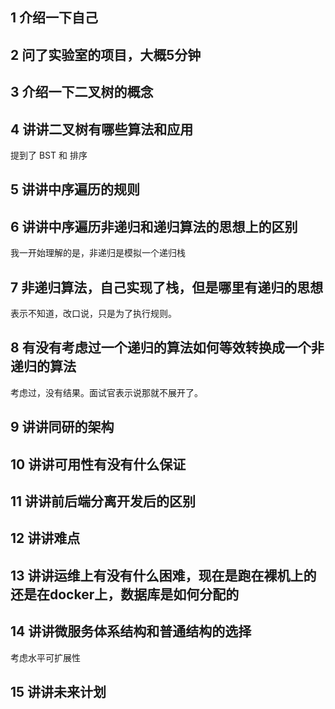 ## 1 介绍一下自己

## 2 问了实验室的项目，大概5分钟

## 3 介绍一下二叉树的概念

## 4 讲讲二叉树有哪些算法和应用

提到了 BST 和 排序

## 5 讲讲中序遍历的规则

## 6 讲讲中序遍历非递归和递归算法的思想上的区别

我一开始理解的是，非递归是模拟一个递归栈

## 7 非递归算法，自己实现了栈，但是哪里有递归的思想

表示不知道，改口说，只是为了执行规则。

## 8 有没有考虑过一个递归的算法如何等效转换成一个非递归的算法

考虑过，没有结果。面试官表示说那就不展开了。

## 9 讲讲同研的架构

## 10 讲讲可用性有没有什么保证

## 11 讲讲前后端分离开发后的区别

## 12 讲讲难点

## 13 讲讲运维上有没有什么困难，现在是跑在裸机上的还是在docker上，数据库是如何分配的

## 14 讲讲微服务体系结构和普通结构的选择

考虑水平可扩展性

## 15 讲讲未来计划